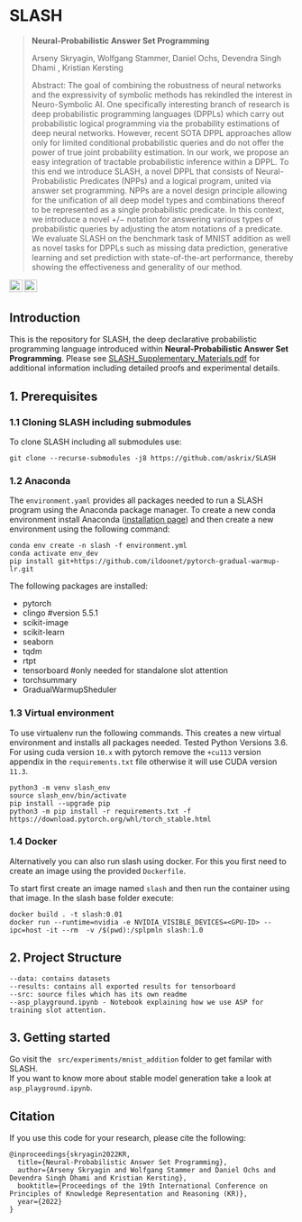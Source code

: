 # SLASH 

> **Neural-Probabilistic Answer Set Programming**
> 
> Arseny Skryagin, Wolfgang Stammer, Daniel Ochs, Devendra Singh Dhami , Kristian Kersting
>
> Abstract: The goal of combining the robustness of neural networks and the expressivity of symbolic methods has rekindled the interest in Neuro-Symbolic AI. 
One specifically interesting branch of research is deep probabilistic programming languages (DPPLs) which carry out probabilistic logical programming via the probability estimations of deep neural networks.
However, recent SOTA DPPL approaches allow only for limited conditional probabilistic queries and do not offer the power of true joint probability estimation. 
In our work, we propose an easy integration of tractable probabilistic inference within a DPPL. To this end we introduce SLASH, a novel DPPL that consists of Neural-Probabilistic Predicates (NPPs) and a logical program, united via answer set programming. 
NPPs are a novel design principle allowing for the unification of all deep model types and combinations thereof to be represented as a single probabilistic predicate.
In this context, we introduce a novel $+/-$ notation for answering various types of probabilistic queries by adjusting the atom notations of a predicate.
We evaluate SLASH on the benchmark task of MNIST addition as well as novel tasks for DPPLs such as missing data prediction, generative learning and set prediction with state-of-the-art performance, thereby showing the effectiveness and generality of our method.

<a href="https://kr2022.cs.tu-dortmund.de/index.php"><img src="https://img.shields.io/badge/Conference-KR2022-blue" height=22.5></a>
<a href="https://opensource.org/licenses/MIT"><img src="https://img.shields.io/badge/License-MIT-yellow.svg" height=22.5></a>

## Introduction
This is the repository for SLASH, the deep declarative probabilistic programming language introduced within **Neural-Probabilistic Answer Set Programming**. Please see [SLASH_Supplementary_Materials.pdf](https://github.com/askrix/SLASH/blob/master/SLASH_Supplementary_Materials.pdf "Supplementary Materials") for additional information including detailed proofs and experimental details.


## 1. Prerequisites
### 1.1 Cloning SLASH including submodules
To clone SLASH including all submodules use:
```
git clone --recurse-submodules -j8 https://github.com/askrix/SLASH 
```
### 1.2 Anaconda
The `environment.yaml` provides all packages needed to run a SLASH program using the Anaconda package manager. To create a new conda environment install Anaconda  ([installation page](https://docs.anaconda.com/anaconda/install/)) and then create a new environment using the following command:
```
conda env create -n slash -f environment.yml
conda activate env_dev
pip install git+https://github.com/ildoonet/pytorch-gradual-warmup-lr.git
```

The following packages are installed:
- pytorch
- clingo #version 5.5.1
- scikit-image
- scikit-learn 
- seaborn
- tqdm
- rtpt
- tensorboard #only needed for standalone slot attention
- torchsummary
- GradualWarmupSheduler

### 1.3 Virtual environment
To use virtualenv run the following commands. This creates a new virtual environment and installs all packages needed. Tested Python Versions 3.6. For using cuda version `10.x` with pytorch remove the `+cu113` version appendix in the `requirements.txt` file otherwise it will use CUDA version `11.3`.
```
python3 -m venv slash_env
source slash_env/bin/activate
pip install --upgrade pip
python3 -m pip install -r requirements.txt -f https://download.pytorch.org/whl/torch_stable.html
```

### 1.4 Docker
Alternatively you can also run slash using docker. For this you first need to create an image using the provided `Dockerfile`.

To start first create an image named `slash` and then run the container using that image.  In the slash base folder execute: 
```
docker build . -t slash:0.01
docker run --runtime=nvidia -e NVIDIA_VISIBLE_DEVICES=<GPU-ID> --ipc=host -it --rm  -v /$(pwd):/splpmln slash:1.0
```


## 2. Project Structure
```
--data: contains datasets
--results: contains all exported results for tensorboard
--src: source files which has its own readme
--asp_playground.ipynb - Notebook explaining how we use ASP for training slot attention.
```


## 3. Getting started
Go visit the  ``` src/experiments/mnist_addition``` folder to get familar with SLASH.   
If you want to know more about stable model generation take a look at ``` asp_playground.ipynb```.


## Citation
If you use this code for your research, please cite the following:
```
@inproceedings{skryagin2022KR,
  title={Neural-Probabilistic Answer Set Programming},
  author={Arseny Skryagin and Wolfgang Stammer and Daniel Ochs and Devendra Singh Dhami and Kristian Kersting},
  booktitle={Proceedings of the 19th International Conference on Principles of Knowledge Representation and Reasoning (KR)},
  year={2022}
}
```
